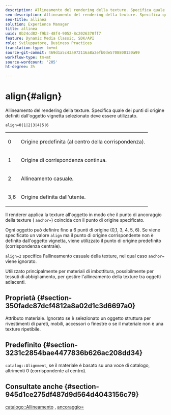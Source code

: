 ```yaml
---
description: Allineamento del rendering della texture. Specifica quale dei punti di origine definiti dall'oggetto vignetta selezionato deve essere utilizzato.
seo-description: Allineamento del rendering della texture. Specifica quale dei punti di origine definiti dall'oggetto vignetta selezionato deve essere utilizzato.
seo-title: allinea
solution: Experience Manager
title: allinea
uuid: 0b24cd82-f9b2-48f4-9052-8c2026370ff7
feature: Dynamic Media Classic, SDK/API
role: Sviluppatore, Business Practices
translation-type: tm+mt
source-git-commit: 469d1a5c43a972116a8a2efb0de5708800130a99
workflow-type: tm+mt
source-wordcount: '205'
ht-degree: 3%

---
```



# align{#align}

Allineamento del rendering della texture. Specifica quale dei punti di origine definiti dall&#39;oggetto vignetta selezionato deve essere utilizzato.

`align=0|1|2|3|4|5|6`

<table id="simpletable_D15233999E35488EB2F933BD72798E2F"> 
 <tr class="strow"> 
  <td class="stentry"> <p>0 </p></td> 
  <td class="stentry"> <p>Origine predefinita (al centro della corrispondenza). </p></td> 
 </tr> 
 <tr class="strow"> 
  <td class="stentry"> <p>1 </p></td> 
  <td class="stentry"> <p>Origine di corrispondenza continua. </p></td> 
 </tr> 
 <tr class="strow"> 
  <td class="stentry"> <p>2 </p></td> 
  <td class="stentry"> <p>Allineamento casuale. </p></td> 
 </tr> 
 <tr class="strow"> 
  <td class="stentry"> <p>3,6 </p></td> 
  <td class="stentry"> <p>Origine definita dall'utente. </p></td> 
 </tr> 
</table>

Il renderer applica la texture all&#39;oggetto in modo che il punto di ancoraggio della texture ( `anchor=`) coincida con il punto di origine specificato.

Ogni oggetto può definire fino a 6 punti di origine (0,1, 3, 4, 5, 6). Se viene specificato un valore `align` ma il punto di origine corrispondente non è definito dall&#39;oggetto vignetta, viene utilizzato il punto di origine predefinito (corrispondenza centrale).

`align=2` specifica l&#39;allineamento casuale della texture, nel qual caso  `anchor=` viene ignorato.

Utilizzato principalmente per materiali di imbottitura, possibilmente per tessuti di abbigliamento, per gestire l&#39;allineamento della texture tra oggetti adiacenti.

## Proprietà {#section-350fadc87dcf4812a8a02d1c3d6697a0}

Attributo materiale. Ignorato se è selezionato un oggetto struttura per rivestimenti di pareti, mobili, accessori o finestre o se il materiale non è una texture ripetibile.

## Predefinito {#section-3231c2854bae4477836b626ac208dd34}

`catalog::Alignment`, se il materiale è basato su una voce di catalogo, altrimenti 0 (corrispondente al centro).

## Consultate anche {#section-945d1ce275df487d9d564d4043156c79}

[catalogo::Allineamento](../../../../../ir-api/material-cat/image-rendering-api-ref/c-ir-material-catalog/c-ir-material-data-reference/r-ir-alignment.md#reference-e52152e8dc244d0aa13b40c615d0f399) ,  [ancoraggio=](../../../../../ir-api/http-protocol/image-rendering-api-ref/c-ir-http-protocol-ref/c-ir-http-protocol-command-reference/r-ir-http-anchor.md#reference-d53923d785c9442997dc7f2199524c26)
